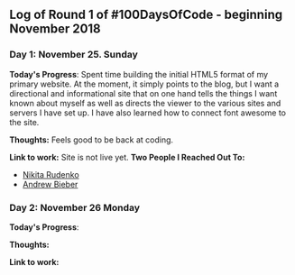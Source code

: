 
## Log of Round 1 of #100DaysOfCode - beginning November 2018

### Day 1: November 25. Sunday

**Today's Progress**: Spent time building the initial HTML5 format of my primary 
website. At the moment, it simply points to the blog, but I want a directional and
informational site that on one hand tells the things I want known about myself as
well as directs the viewer to the various sites and servers I have set up. I have
also learned how to connect font awesome to the site. 

**Thoughts:** Feels good to be back at coding.

**Link to work:** 
Site is not live yet.
**Two People I Reached Out To:**
 - [Nikita Rudenko](https://twitter.com/rdnkta)
 - [Andrew Bieber](https://twitter.com/andre3wB)

### Day 2: November 26 Monday

**Today's Progress**: 

**Thoughts:** 

**Link to work:** 


